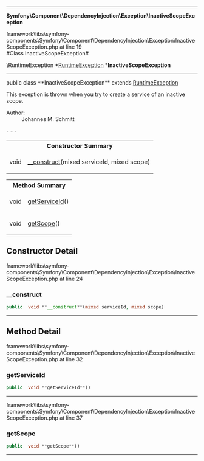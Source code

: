 - - -

**Symfony\Component\DependencyInjection\Exception\InactiveScopeException**
<div class="location">framework\libs\symfony-components\Symfony\Component\DependencyInjection\Exception\InactiveScopeException.php at line 19</div>
#Class InactiveScopeException#

\RuntimeException
*<a href="https://github.com/JeyDotC/Hirudo-docs/blob/master/symfony/component/dependencyinjection/exception/runtimeexception.html">RuntimeException</a>
        ***InactiveScopeException**


- - -

<p class="signature">public  class **InactiveScopeException**
extends <a href="https://github.com/JeyDotC/Hirudo-docs/blob/master/symfony/component/dependencyinjection/exception/runtimeexception.html">RuntimeException</a>

</p>

<div class="comment" id="overview_description"><p>This exception is thrown when you try to create a service of an inactive scope.</p></div>

<dl>
<dt>Author:</dt>
<dd>Johannes M. Schmitt <schmittjoh@gmail.com></dd>
</dl>
- - -

<table id="summary_constructor">
<tr><th colspan="2">Constructor Summary</th></tr>
<tr>
<td class="type"> void</td>
<td class="description"><p class="name"><a href="#__construct">__construct</a>(mixed serviceId, mixed scope)</p></td>
</tr>
</table>

<table id="summary_method">
<tr><th colspan="2">Method Summary</th></tr>
<tr>
<td class="type"> void</td>
<td class="description"><p class="name"><a href="#getServiceId">getServiceId</a>()</p></td>
</tr>
<tr>
<td class="type"> void</td>
<td class="description"><p class="name"><a href="#getScope">getScope</a>()</p></td>
</tr>
</table>

<h2 id="detail_method">Constructor Detail</h2>
<div class="location">framework\libs\symfony-components\Symfony\Component\DependencyInjection\Exception\InactiveScopeException.php at line 24</div>
<h3 id="__construct()">__construct</h3>

```php
public  void **__construct**(mixed serviceId, mixed scope)
```
<div class="details">
</div>

- - -

<h2 id="detail_method">Method Detail</h2>
<div class="location">framework\libs\symfony-components\Symfony\Component\DependencyInjection\Exception\InactiveScopeException.php at line 32</div>
<h3 id="getServiceId()">getServiceId</h3>

```php
public  void **getServiceId**()
```
<div class="details">
</div>

- - -

<div class="location">framework\libs\symfony-components\Symfony\Component\DependencyInjection\Exception\InactiveScopeException.php at line 37</div>
<h3 id="getScope()">getScope</h3>

```php
public  void **getScope**()
```
<div class="details">
</div>

- - -

